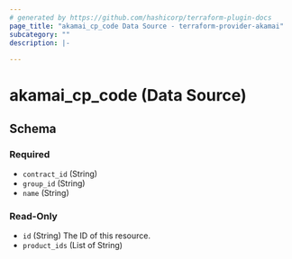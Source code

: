 ```yaml
---
# generated by https://github.com/hashicorp/terraform-plugin-docs
page_title: "akamai_cp_code Data Source - terraform-provider-akamai"
subcategory: ""
description: |-
  
---
```


# akamai_cp_code (Data Source)





<!-- schema generated by tfplugindocs -->
## Schema

### Required

- `contract_id` (String)
- `group_id` (String)
- `name` (String)

### Read-Only

- `id` (String) The ID of this resource.
- `product_ids` (List of String)
